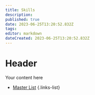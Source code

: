 ```yaml
---
title: Skills
description: 
published: true
date: 2023-06-25T13:20:52.832Z
tags: 
editor: markdown
dateCreated: 2023-06-25T13:20:52.832Z
---
```


# Header
Your content here


- [Master List](/guide/skills/master)
{.links-list}